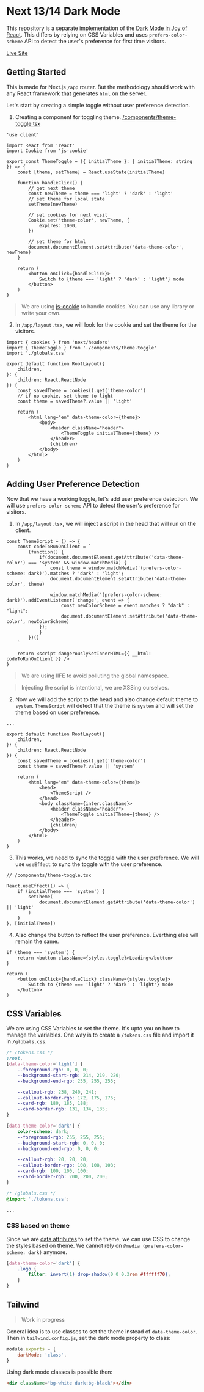 # Next 13/14 Dark Mode

This repository is a separate implementation of the [Dark Mode in Joy of React](https://github.com/joy-of-react/next-13-dark-mode/tree/main). This differs by relying on CSS Variables and uses `prefers-color-scheme` API to detect the user's preference for first time visitors.

[Live Site](https://next-dark-mode-px.vercel.app/)

## Getting Started

This is made for Next.js `/app` router. But the methodology should work with any React framework that generates `html` on the server.

Let's start by creating a simple toggle without user preference detection.

1. Creating a component for toggling theme. [/components/theme-toggle.tsx](/app/components/theme-toggle.tsx)

```tsx
'use client'

import React from 'react'
import Cookie from 'js-cookie'

export const ThemeToggle = ({ initialTheme }: { initialTheme: string }) => {
	const [theme, setTheme] = React.useState(initialTheme)

	function handleClick() {
		// get next theme
		const newTheme = theme === 'light' ? 'dark' : 'light'
		// set theme for local state
		setTheme(newTheme)

		// set cookies for next visit
		Cookie.set('theme-color', newTheme, {
			expires: 1000,
		})

		// set theme for html
		document.documentElement.setAttribute('data-theme-color', newTheme)
	}

	return (
		<button onClick={handleClick}>
			Switch to {theme === 'light' ? 'dark' : 'light'} mode
		</button>
	)
}
```

> We are using [js-cookie](https://www.npmjs.com/package/js-cookie) to handle cookies. You can use any library or write your own.

2. In `/app/layout.tsx`, we will look for the cookie and set the theme for the visitors.

```tsx
import { cookies } from 'next/headers'
import { ThemeToggle } from './components/theme-toggle'
import './globals.css'

export default function RootLayout({
	children,
}: {
	children: React.ReactNode
}) {
	const savedTheme = cookies().get('theme-color')
	// if no cookie, set theme to light
	const theme = savedTheme?.value || 'light'

	return (
		<html lang="en" data-theme-color={theme}>
			<body>
				<header className="header">
					<ThemeToggle initialTheme={theme} />
				</header>
				{children}
			</body>
		</html>
	)
}
```

## Adding User Preference Detection

Now that we have a working toggle, let's add user preference detection. We will use `prefers-color-scheme` API to detect the user's preference for visitors.

1. In `/app/layout.tsx`, we will inject a script in the head that will run on the client.

```tsx
const ThemeScript = () => {
	const codeToRunOnClient = `
		(function() {
			if(document.documentElement.getAttribute('data-theme-color') === 'system' && window.matchMedia) {
				const theme = window.matchMedia('(prefers-color-scheme: dark)').matches ? 'dark' : 'light';
				document.documentElement.setAttribute('data-theme-color', theme)

				window.matchMedia('(prefers-color-scheme: dark)').addEventListener('change', event => {
					const newColorScheme = event.matches ? "dark" : "light";
					document.documentElement.setAttribute('data-theme-color', newColorScheme)
			});
			}
		})()
	`

	return <script dangerouslySetInnerHTML={{ __html: codeToRunOnClient }} />
}
```

> We are using IIFE to avoid polluting the global namespace.

> Injecting the script is intentional, we are XSSing ourselves.

2. Now we will add the script to the head and also change default theme to `system`. `ThemeScript` will detect that the theme is `system` and will set the theme based on user preference.

```tsx
...

export default function RootLayout({
	children,
}: {
	children: React.ReactNode
}) {
	const savedTheme = cookies().get('theme-color')
	const theme = savedTheme?.value || 'system'

	return (
		<html lang="en" data-theme-color={theme}>
			<head>
				<ThemeScript />
			</head>
			<body className={inter.className}>
				<header className="header">
					<ThemeToggle initialTheme={theme} />
				</header>
				{children}
			</body>
		</html>
	)
}
```

3. This works, we need to sync the toggle with the user preference. We will use `useEffect` to sync the toggle with the user preference.

```tsx
// /components/theme-toggle.tsx

React.useEffect(() => {
	if (initialTheme === 'system') {
		setTheme(
			document.documentElement.getAttribute('data-theme-color') || 'light'
		)
	}
}, [initialTheme])
```

4. Also change the button to reflect the user preference. Everthing else will remain the same.

```tsx
if (theme === 'system') {
	return <button className={styles.toggle}>Loading</button>
}

return (
	<button onClick={handleClick} className={styles.toggle}>
		Switch to {theme === 'light' ? 'dark' : 'light'} mode
	</button>
)
```

## CSS Variables

We are using CSS Variables to set the theme. It's upto you on how to manage the variables. One way is to create a `/tokens.css` file and import it in `/globals.css`.

```css
/* /tokens.css */
:root,
[data-theme-color='light'] {
	--foreground-rgb: 0, 0, 0;
	--background-start-rgb: 214, 219, 220;
	--background-end-rgb: 255, 255, 255;

	--callout-rgb: 238, 240, 241;
	--callout-border-rgb: 172, 175, 176;
	--card-rgb: 180, 185, 188;
	--card-border-rgb: 131, 134, 135;
}

[data-theme-color='dark'] {
	color-scheme: dark;
	--foreground-rgb: 255, 255, 255;
	--background-start-rgb: 0, 0, 0;
	--background-end-rgb: 0, 0, 0;

	--callout-rgb: 20, 20, 20;
	--callout-border-rgb: 108, 108, 108;
	--card-rgb: 100, 100, 100;
	--card-border-rgb: 200, 200, 200;
}
```

```css
/* /globals.css */
@import './tokens.css';

...
```

### CSS based on theme

Since we are [data attributes](https://developer.mozilla.org/en-US/docs/Learn/HTML/Howto/Use_data_attributes) to set the theme, we can use CSS to change the styles based on theme. We cannot rely on `@media (prefers-color-scheme: dark)` anymore.

```css
[data-theme-color='dark'] {
	.logo {
		filter: invert(1) drop-shadow(0 0 0.3rem #ffffff70);
	}
}
```

## Tailwind

> Work in progress

General idea is to use classes to set the theme instead of `data-theme-color`. Then in `tailwind.config.js`, set the dark mode property to class:

```js
module.exports = {
	darkMode: 'class',
}
```

Using dark mode classes is possible then:

```html
<div className="bg-white dark:bg-black"></div>
```
